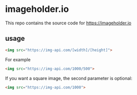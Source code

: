 # imageholder.io
This repo contains the source code for https://imageholder.io

## usage
```html
<img src="https://img-api.com/[width]/[height]">
```
For example
```html
<img src="https://img-api.com/1000/500">
```
If you want a square image, the second parameter is optional:
```html
<img src="https://img-api.com/1000">
```